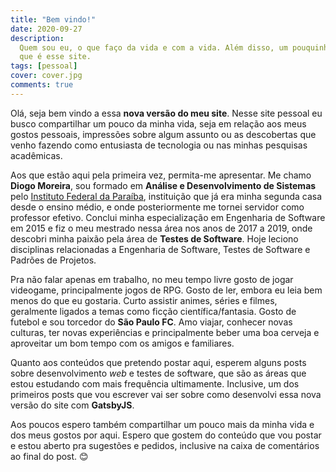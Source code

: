 ```yaml
---
title: "Bem vindo!"
date: 2020-09-27
description:
  Quem sou eu, o que faço da vida e com a vida. Além disso, um pouquinho sobre o
  que é esse site.
tags: [pessoal]
cover: cover.jpg
comments: true
---
```


Olá, seja bem vindo a essa **nova versão do meu site**. Nesse site pessoal eu
busco compartilhar um pouco da minha vida, seja em relação aos meus gostos
pessoais, impressões sobre algum assunto ou as descobertas que venho fazendo
como entusiasta de tecnologia ou nas minhas pesquisas acadêmicas.

Aos que estão aqui pela primeira vez, permita-me apresentar. Me chamo **Diogo
Moreira**, sou formado em **Análise e Desenvolvimento de Sistemas** pelo
[Instituto Federal da Paraíba](https://ifpb.edu.br), instituição que já era
minha segunda casa desde o ensino médio, e onde posteriormente me tornei
servidor como professor efetivo. Conclui minha especialização em Engenharia de
Software em 2015 e fiz o meu mestrado nessa área nos anos de 2017 a 2019, onde
descobri minha paixão pela área de **Testes de Software**. Hoje leciono
disciplinas relacionadas a Engenharia de Software, Testes de Software e Padrões
de Projetos.

Pra não falar apenas em trabalho, no meu tempo livre gosto de jogar videogame,
principalmente jogos de RPG. Gosto de ler, embora eu leia bem menos do que eu
gostaria. Curto assistir animes, séries e filmes, geralmente ligados a temas
como ficção científica/fantasia. Gosto de futebol e sou torcedor do **São Paulo
FC**. Amo viajar, conhecer novas culturas, ter novas experiências e
principalmente beber uma boa cerveja e aproveitar um bom tempo com os amigos e
familiares.

Quanto aos conteúdos que pretendo postar aqui, esperem alguns posts sobre
desenvolvimento _web_ e testes de software, que são as áreas que estou estudando
com mais frequência ultimamente. Inclusive, um dos primeiros posts que vou
escrever vai ser sobre como desenvolvi essa nova versão do site com
**GatsbyJS**.

Aos poucos espero também compartilhar um pouco mais da minha vida e dos meus
gostos por aqui. Espero que gostem do conteúdo que vou postar e estou aberto pra
sugestões e pedidos, inclusive na caixa de comentários ao final do post. 😊
